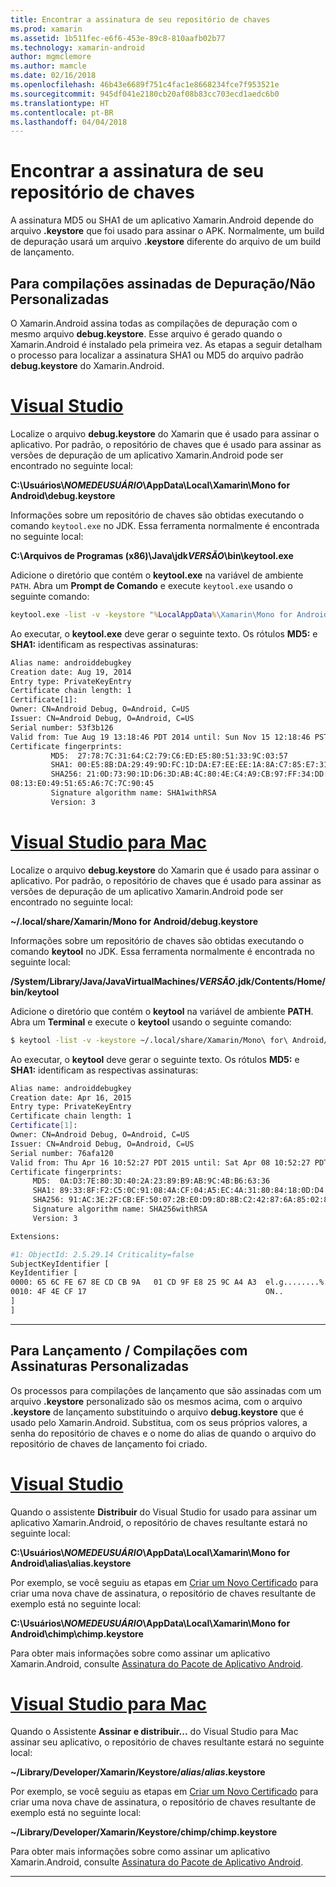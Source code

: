 ```yaml
---
title: Encontrar a assinatura de seu repositório de chaves
ms.prod: xamarin
ms.assetid: 1b511fec-e6f6-453e-89c8-810aafb02b77
ms.technology: xamarin-android
author: mgmclemore
ms.author: mamcle
ms.date: 02/16/2018
ms.openlocfilehash: 46b43e6689f751c4fac1e8668234fce7f953521e
ms.sourcegitcommit: 945df041e2180cb20af08b83cc703ecd1aedc6b0
ms.translationtype: HT
ms.contentlocale: pt-BR
ms.lasthandoff: 04/04/2018
---
```

# <a name="finding-your-keystores-signature"></a>Encontrar a assinatura de seu repositório de chaves

A assinatura MD5 ou SHA1 de um aplicativo Xamarin.Android depende do arquivo **.keystore** que foi usado para assinar o APK. Normalmente, um build de depuração usará um arquivo **.keystore** diferente do arquivo de um build de lançamento.

## <a name="for-debug--non-custom-signed-builds"></a>Para compilações assinadas de Depuração/Não Personalizadas

O Xamarin.Android assina todas as compilações de depuração com o mesmo arquivo **debug.keystore**. Esse arquivo é gerado quando o Xamarin.Android é instalado pela primeira vez. As etapas a seguir detalham o processo para localizar a assinatura SHA1 ou MD5 do arquivo padrão **debug.keystore** do Xamarin.Android.

# <a name="visual-studiotabvswin"></a>[Visual Studio](#tab/vswin)

Localize o arquivo **debug.keystore** do Xamarin que é usado para assinar o aplicativo. Por padrão, o repositório de chaves que é usado para assinar as versões de depuração de um aplicativo Xamarin.Android pode ser encontrado no seguinte local:

**C:\\Usuários\\*NOMEDEUSUÁRIO*\\AppData\\Local\\Xamarin\\Mono for Android\\debug.keystore**

Informações sobre um repositório de chaves são obtidas executando o comando `keytool.exe` no JDK. Essa ferramenta normalmente é encontrada no seguinte local:

**C:\\Arquivos de Programas (x86)\\Java\\jdk*VERSÃO*\\bin\\keytool.exe**

Adicione o diretório que contém o **keytool.exe** na variável de ambiente `PATH`.
Abra um **Prompt de Comando** e execute `keytool.exe` usando o seguinte comando:

```cmd
keytool.exe -list -v -keystore "%LocalAppData%\Xamarin\Mono for Android\debug.keystore" -alias androiddebugkey -storepass android -keypass android
```

Ao executar, o **keytool.exe** deve gerar o seguinte texto. Os rótulos **MD5:** e **SHA1:** identificam as respectivas assinaturas:

```cmd
Alias name: androiddebugkey
Creation date: Aug 19, 2014
Entry type: PrivateKeyEntry
Certificate chain length: 1
Certificate[1]:
Owner: CN=Android Debug, O=Android, C=US
Issuer: CN=Android Debug, O=Android, C=US
Serial number: 53f3b126
Valid from: Tue Aug 19 13:18:46 PDT 2014 until: Sun Nov 15 12:18:46 PST 2043
Certificate fingerprints:
         MD5:  27:78:7C:31:64:C2:79:C6:ED:E5:80:51:33:9C:03:57
         SHA1: 00:E5:8B:DA:29:49:9D:FC:1D:DA:E7:EE:EE:1A:8A:C7:85:E7:31:23
         SHA256: 21:0D:73:90:1D:D6:3D:AB:4C:80:4E:C4:A9:CB:97:FF:34:DD:B4:42:FC:
08:13:E0:49:51:65:A6:7C:7C:90:45
         Signature algorithm name: SHA1withRSA
         Version: 3
```


# <a name="visual-studio-for-mactabvsmac"></a>[Visual Studio para Mac](#tab/vsmac)

Localize o arquivo **debug.keystore** do Xamarin que é usado para assinar o aplicativo. Por padrão, o repositório de chaves que é usado para assinar as versões de depuração de um aplicativo Xamarin.Android pode ser encontrado no seguinte local:

**~/.local/share/Xamarin/Mono for Android/debug.keystore**


Informações sobre um repositório de chaves são obtidas executando o comando **keytool** no JDK. Essa ferramenta normalmente é encontrada no seguinte local:

**/System/Library/Java/JavaVirtualMachines/*VERSÃO*.jdk/Contents/Home/bin/keytool**

Adicione o diretório que contém o **keytool** na variável de ambiente **PATH**.
Abra um **Terminal** e execute o **keytool** usando o seguinte comando:

```bash
$ keytool -list -v -keystore ~/.local/share/Xamarin/Mono\ for\ Android/debug.keystore -alias androiddebugkey -storepass android -keypass android
```

Ao executar, o **keytool** deve gerar o seguinte texto. Os rótulos **MD5:** e **SHA1:** identificam as respectivas assinaturas:

```bash
Alias name: androiddebugkey
Creation date: Apr 16, 2015
Entry type: PrivateKeyEntry
Certificate chain length: 1
Certificate[1]:
Owner: CN=Android Debug, O=Android, C=US
Issuer: CN=Android Debug, O=Android, C=US
Serial number: 76afa120
Valid from: Thu Apr 16 10:52:27 PDT 2015 until: Sat Apr 08 10:52:27 PDT 2045
Certificate fingerprints:
     MD5:  0A:D3:7E:80:3D:40:2A:23:89:B9:AB:9C:4B:B6:63:36
     SHA1: 89:33:8F:F2:C5:0C:91:08:4A:CF:04:A5:EC:4A:31:80:84:18:0D:D4
     SHA256: 91:AC:3E:2F:CB:EF:50:07:2B:E0:D9:8D:8B:C2:42:87:6A:85:02:86:EB:44:84:10:34:02:ED:35:CE:C6:38:47
     Signature algorithm name: SHA256withRSA
     Version: 3

Extensions:

#1: ObjectId: 2.5.29.14 Criticality=false
SubjectKeyIdentifier [
KeyIdentifier [
0000: 65 6C FE 67 8E CD CB 9A   01 CD 9F E8 25 9C A4 A3  el.g........%...
0010: 4F 4E CF 17                                        ON..
]
]
```

-----

## <a name="for-release--custom-signed-builds"></a>Para Lançamento / Compilações com Assinaturas Personalizadas

Os processos para compilações de lançamento que são assinadas com um arquivo **.keystore** personalizado são os mesmos acima, com o arquivo **.keystore** de lançamento substituindo o arquivo **debug.keystore** que é usado pelo Xamarin.Android. Substitua, com os seus próprios valores, a senha do repositório de chaves e o nome do alias de quando o arquivo do repositório de chaves de lançamento foi criado.

# <a name="visual-studiotabvswin"></a>[Visual Studio](#tab/vswin)

Quando o assistente **Distribuir** do Visual Studio for usado para assinar um aplicativo Xamarin.Android, o repositório de chaves resultante estará no seguinte local:

**C:\\Usuários\\*NOMEDEUSUÁRIO*\\AppData\\Local\\Xamarin\\Mono for Android\\alias\\alias.keystore**

Por exemplo, se você seguiu as etapas em [Criar um Novo Certificado](~/android/deploy-test/signing/index.md#newcertvs) para criar uma nova chave de assinatura, o repositório de chaves resultante de exemplo está no seguinte local:

**C:\\Usuários\\*NOMEDEUSUÁRIO*\\AppData\\Local\\Xamarin\\Mono for Android\\chimp\\chimp.keystore**

Para obter mais informações sobre como assinar um aplicativo Xamarin.Android, consulte [Assinatura do Pacote de Aplicativo Android](~/android/deploy-test/signing/index.md).


# <a name="visual-studio-for-mactabvsmac"></a>[Visual Studio para Mac](#tab/vsmac)

Quando o Assistente **Assinar e distribuir...** do Visual Studio para Mac assinar seu aplicativo, o repositório de chaves resultante estará no seguinte local:

**~/Library/Developer/Xamarin/Keystore/*alias*/*alias*.keystore**

Por exemplo, se você seguiu as etapas em [Criar um Novo Certificado](~/android/deploy-test/signing/index.md#newcertxs) para criar uma nova chave de assinatura, o repositório de chaves resultante de exemplo está no seguinte local:

**~/Library/Developer/Xamarin/Keystore/chimp/chimp.keystore**

Para obter mais informações sobre como assinar um aplicativo Xamarin.Android, consulte [Assinatura do Pacote de Aplicativo Android](~/android/deploy-test/signing/index.md).


-----
